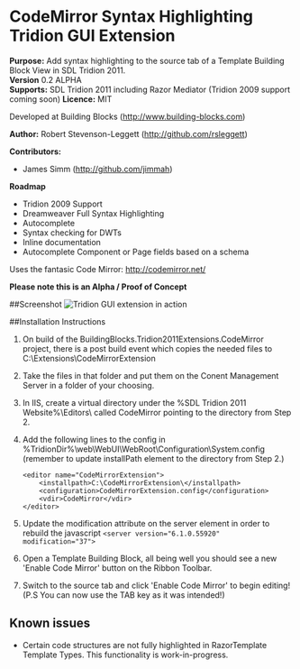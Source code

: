 # CodeMirror Syntax Highlighting Tridion GUI Extension

**Purpose:** Add syntax highlighting to the source tab of a Template Building Block View in SDL Tridion 2011.  
**Version** 0.2 ALPHA  
**Supports:** SDL Tridion 2011 including Razor Mediator (Tridion 2009 support coming soon) 
**Licence:** MIT

Developed at Building Blocks (http://www.building-blocks.com)

**Author:** 
Robert Stevenson-Leggett (http://github.com/rsleggett)

**Contributors:**
 
 * James Simm (http://github.com/jimmah)

**Roadmap**
 
 * Tridion 2009 Support
 * Dreamweaver Full Syntax Highlighting
 * Autocomplete
 * Syntax checking for DWTs
 * Inline documentation
 * Autocomplete Component or Page fields based on a schema

Uses the fantasic Code Mirror: http://codemirror.net/

**Please note this is an Alpha / Proof of Concept**

##Screenshot
![Tridion GUI extension in action](https://github.com/buildingblocks/tridion-mirror/raw/master/Capture.PNG "Extension in action")

##Installation Instructions

 1. On build of the BuildingBlocks.Tridion2011Extensions.CodeMirror project, there is a post build event which copies the needed files to C:\Extensions\CodeMirrorExtension
 2. Take the files in that folder and put them on the Conent Management Server in a folder of your choosing.
 3. In IIS, create a virtual directory under the %SDL Tridion 2011 Website%\Editors\ called CodeMirror pointing to the directory from Step 2.
 4. Add the following lines to the config in %TridionDir%\web\WebUI\WebRoot\Configuration\System.config (remember to update installPath element to the directory from Step 2.)
 
        <editor name="CodeMirrorExtension">
		    <installpath>C:\CodeMirrorExtension\</installpath>
		    <configuration>CodeMirrorExtension.config</configuration>
		    <vdir>CodeMirror</vdir>
	    </editor>
	
 5. Update the modification attribute on the server element in order to rebuild the javascript `<server version="6.1.0.55920" modification="37">`
 6. Open a Template Building Block, all being well you should see a new 'Enable Code Mirror' button on the Ribbon Toolbar.
 7. Switch to the source tab and click 'Enable Code Mirror' to begin editing! (P.S You can now use the TAB key as it was intended!)
 
## Known issues

 * Certain code structures are not fully highlighted in RazorTemplate Template Types. This functionality is work-in-progress.